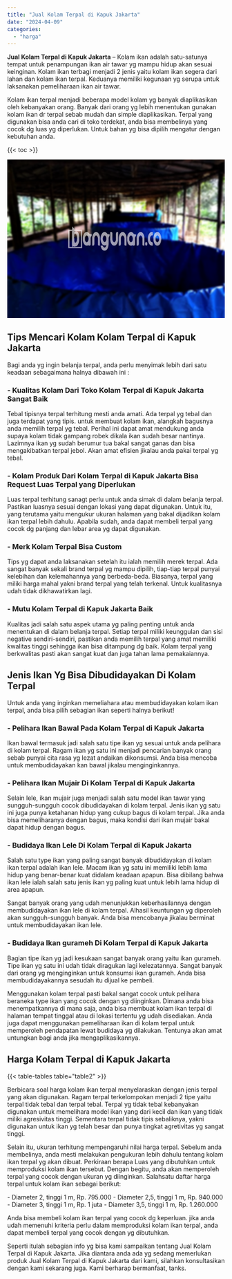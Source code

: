 ```yaml
---
title: "Jual Kolam Terpal di Kapuk Jakarta"
date: "2024-04-09"
categories: 
  - "harga"
---
```


**Jual Kolam Terpal di Kapuk Jakarta** – Kolam ikan adalah satu-satunya tempat untuk penampungan ikan air tawar yg mampu hidup akan sesuai keinginan. Kolam ikan terbagi menjadi 2 jenis yaitu kolam ikan segera dari lahan dan kolam ikan terpal. Keduanya memiliki kegunaan yg serupa untuk laksanakan pemeliharaan ikan air tawar.

Kolam ikan terpal menjadi beberapa model kolam yg banyak diaplikasikan oleh kebanyakan orang. Banyak dari orang yg lebih menentukan gunakan kolam ikan dr terpal sebab mudah dan simple diaplikasikan. Terpal yang digunakan bisa anda cari di toko terdekat, anda bisa membelinya yang cocok dg luas yg diperlukan. Untuk bahan yg bisa dipilih mengatur dengan kebutuhan anda.

{{< toc >}}

![Jual Kolam Terpal di Kapuk Jakarta](/images/jual-kolam-terpal-62.png)

## Tips Mencari Kolam Kolam Terpal di Kapuk Jakarta

Bagi anda yg ingin belanja terpal, anda perlu menyimak lebih dari satu keadaan sebagaimana halnya dibawah ini :

### \- Kualitas Kolam Dari Toko Kolam Terpal di Kapuk Jakarta Sangat Baik

Tebal tipisnya terpal terhitung mesti anda amati. Ada terpal yg tebal dan juga terdapat yang tipis. untuk membuat kolam ikan, alangkah bagusnya anda memilih terpal yg tebal. Perihal ini dapat amat mendukung anda supaya kolam tidak gampang robek dikala ikan sudah besar nantinya. Lazimnya ikan yg sudah berumur tua bakal sangat ganas dan bisa mengakibatkan terpal jebol. Akan amat efisien jikalau anda pakai terpal yg tebal.

### \- Kolam Produk Dari Kolam Terpal di Kapuk Jakarta Bisa Request Luas Terpal yang Diperlukan

Luas terpal terhitung sanagt perlu untuk anda simak di dalam belanja terpal. Pastikan luasnya sesuai dengan lokasi yang dapat digunakan. Untuk itu, yang terutama yaitu mengukur ukuran halaman yang bakal dijadikan kolam ikan terpal lebih dahulu. Apabila sudah, anda dapat membeli terpal yang cocok dg panjang dan lebar area yg dapat digunakan.

### \- Merk Kolam Terpal Bisa Custom

Tips yg dapat anda laksanakan setelah itu ialah memilih merek terpal. Ada sangat banyak sekali brand terpal yg mampu dipilih, tiap-tiap terpal punyai kelebihan dan kelemahannya yang berbeda-beda. Biasanya, terpal yang miliki harga mahal yakni brand terpal yang telah terkenal. Untuk kualitasnya udah tidak dikhawatirkan lagi.

### \- Mutu Kolam Terpal di Kapuk Jakarta Baik

Kualitas jadi salah satu aspek utama yg paling penting untuk anda menentukan di dalam belanja terpal. Setiap terpal miliki keunggulan dan sisi negative sendiri-sendiri, pastikan anda memilih terpal yang amat memiliki kwalitas tinggi sehingga ikan bisa ditampung dg baik. Kolam terpal yang berkwalitas pasti akan sangat kuat dan juga tahan lama pemakaiannya.

## Jenis Ikan Yg Bisa Dibudidayakan Di Kolam Terpal

Untuk anda yang inginkan memeliahara atau membudidayakan kolam ikan terpal, anda bisa pilih sebagian ikan seperti halnya berikut!

### \- Pelihara Ikan Bawal Pada Kolam Terpal di Kapuk Jakarta

Ikan bawal termasuk jadi salah satu tipe ikan yg sesuai untuk anda pelihara di kolam terpal. Ragam ikan yg satu ini menjadi pencarian banyak orang sebab punyai cita rasa yg lezat andaikan dikonsumsi. Anda bisa mencoba untuk membudidayakan kan bawal jikalau menginginkannya.

### \- Pelihara Ikan Mujair Di Kolam Terpal di Kapuk Jakarta

Selain lele, ikan mujair juga menjadi salah satu model ikan tawar yang sungguh-sungguh cocok dibudidayakan di kolam terpal. Jenis ikan yg satu ini juga punya ketahanan hidup yang cukup bagus di kolam terpal. Jika anda bisa memeliharanya dengan bagus, maka kondisi dari ikan mujair bakal dapat hidup dengan bagus.

### \- Budidaya Ikan Lele Di Kolam Terpal di Kapuk Jakarta

Salah satu type ikan yang paling sangat banyak dibudidayakan di kolam ikan terpal adalah ikan lele. Macam ikan yg satu ini memiliki lebih lama hidup yang benar-benar kuat didalam keadaan apapun. Bisa dibilang bahwa ikan lele ialah salah satu jenis ikan yg paling kuat untuk lebih lama hidup di area apapun.

Sangat banyak orang yang udah menunjukkan keberhasilannya dengan membudidayakan ikan lele di kolam terpal. Alhasil keuntungan yg diperoleh akan sungguh-sungguh banyak. Anda bisa mencobanya jikalau berminat untuk membudidayakan ikan lele.

### \- Budidaya Ikan gurameh Di Kolam Terpal di Kapuk Jakarta

Bagian tipe ikan yg jadi kesukaan sangat banyak orang yaitu ikan gurameh. Tipe ikan yg satu ini udah tidak diragukan lagi kelezatannya. Sangat banyak dari orang yg menginginkan untuk konsumsi ikan gurameh. Anda bisa membudidayakannya sesudah itu dijual ke pembeli.

Menggunakan kolam terpal pasti bakal sangat cocok untuk pelihara beraneka type ikan yang cocok dengan yg diinginkan. Dimana anda bisa menempatkannya di mana saja, anda bisa membuat kolam ikan terpal di halaman tempat tinggal atau di lokasi tertentu yg udah disediakan. Anda juga dapat menggunakan pemeliharaan ikan di kolam terpal untuk memperoleh pendapatan lewat budidaya yg dilakukan. Tentunya akan amat untungkan bagi anda jika mengaplikasikannya.

## Harga Kolam Terpal di Kapuk Jakarta

{{< table-tables table="table2" >}}

Berbicara soal harga kolam ikan terpal menyelaraskan dengan jenis terpal yang akan digunakan. Ragam terpal terkelompokan menjadi 2 tipe yaitu terpal tidak tebal dan terpal tebal. Terpal yg tidak tebal kebanyakan digunakan untuk memelihara model ikan yang dari kecil dan ikan yang tidak miliki agresivitas tinggi. Sementara terpal tidak tipis sebaliknya, yakni digunakan untuk ikan yg telah besar dan punya tingkat agretivitas yg sangat tinggi.

Selain itu, ukuran terhitung mempengaruhi nilai harga terpal. Sebelum anda membelinya, anda mesti melakukan pengukuran lebih dahulu tentang kolam ikan terpal yg akan dibuat. Perkiraan berapa Luas yang dibutuhkan untuk memproduksi kolam ikan tersebut. Dengan begitu, anda akan memperoleh terpal yang cocok dengan ukuran yg diinginkan. Salahsatu daftar harga terpal untuk kolam ikan sebagai berikut:

\- Diameter 2, tinggi 1 m, Rp. 795.000 - Diameter 2,5, tinggi 1 m, Rp. 940.000 - Diameter 3, tinggi 1 m, Rp. 1 juta - Diameter 3,5, tinggi 1 m, Rp. 1.260.000

Anda bisa membeli kolam ikan terpal yang cocok dg keperluan. jika anda udah memenuhi kriteria perlu dalam memproduksi kolam ikan terpal, anda dapat membeli terpal yang cocok dengan yg dibutuhkan.

Seperti itulah sebagian info yg bisa kami sampaikan tentang Jual Kolam Terpal di Kapuk Jakarta. Jika diantara anda ada yg sedang memerlukan produk Jual Kolam Terpal di Kapuk Jakarta dari kami, silahkan konsultasikan dengan kami sekarang juga. Kami berharap bermanfaat, tanks.
